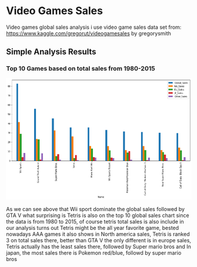 # Video Games Sales
Video games global sales analysis
i use video game sales data set from:
https://www.kaggle.com/gregorut/videogamesales by gregorysmith

## Simple Analysis Results

### Top 10 Games based on total sales from 1980-2015
![](/images/Total_sales.png)

As we can see above that Wii sport dominate the global sales followed by GTA V
what surprising is Tetris is also on the top 10 global sales chart
since the data is from 1980 to 2015, of course tetris total sales is also include in our analysis
turns out Tetris might be the all year favorite game, bested nowadays AAA games
it also shows in North america sales, Tetris is ranked 3 on total sales there, better than GTA V
the only different is in europe sales, Tetris actually has the least sales there, followed by Super mario bros
and In japan, the most sales there is Pokemon red/blue, followd by super mario bros
